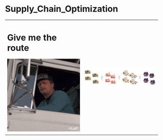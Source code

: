 # Supply_Chain_Optimization


<table>
  <tr>
    <td>
      <h1>Give me the route</h1>
      <img src="/pic/truck.gif" alt="Tip GIF" width="250" />
    </td>
    <td rowspan="2">
      <img src="/pic/g907.jpg" alt="G907 Image" width="250" />
    </td>
  </tr>
  <tr>
    <td></td>
  </tr>
</table>
